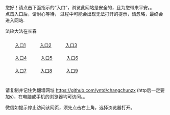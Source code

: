 您好！请点击下面指示的“入口”，浏览此网站是安全的，且为您带来平安。。 <br/>
点击入口后，请耐心等待， 过程中可能会出现无法打开的提示，请忽略，最终会进入网站. </br>

法轮大法在长春<br/>
<div style="padding:10px"><a style="margin:20px" target="_blank" href="https://d30p43a6dy9zpm.cloudfront.net/2Qpsp?lohvnpf" id="ccLink1" rel="nofollow">入口1</a> <a target="_blank" style="margin:20px" href="https://d3hcgylaqo9xy6.cloudfront.net/2Qpsp?gnmulzd" id="ccLink2" rel="nofollow">入口2</a> <a style="margin:20px" target="_blank" href="https://d3kv68tp7bjw35.cloudfront.net/2Qpsp?agsfmeb" id="ccLink3" rel="nofollow">入口3</a></div>

<div style="padding:10px" ><a style="margin:20px" target="_blank" href="https://d30p43a6dy9zpm.cloudfront.net/2Qpsp?lohvnpf" id="ccLink4" rel="nofollow">入口4</a> <a style="margin:20px" href="https://d3hcgylaqo9xy6.cloudfront.net/2Qpsp?gnmulzd" target="_blank" id="ccLink5" rel="nofollow">入口5</a> <a style="margin:20px" href="https://d3kv68tp7bjw35.cloudfront.net/2Qpsp?agsfmeb" target="_blank" id="ccLink6" rel="nofollow">入口6</a></div>

<div style="padding:10px"><a style="margin:20px" target="_blank" href="https://d30p43a6dy9zpm.cloudfront.net/2Qpsp?lohvnpf" id="ccLink7" rel="nofollow">入口7</a> <a style="margin:20px" href="https://d3hcgylaqo9xy6.cloudfront.net/2Qpsp?gnmulzd" target="_blank" id="ccLink8" rel="nofollow">入口8</a> <a style="margin:20px" target="_blank" href="https://d3kv68tp7bjw35.cloudfront.net/2Qpsp?agsfmeb" id="ccLink9" rel="nofollow">入口9</a></div>

<br/>



请复制并记住免翻墙网址 https://github.com/yntd/changchunzx (http后一定要加s)，在电脑或手机的浏览器均可访问。。<br/>

微信如提示停止访问该网页，须先点击右上角，选择浏览器打开。
